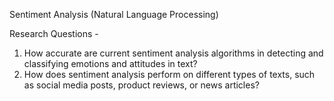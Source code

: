 Sentiment Analysis (Natural Language Processing)

Research Questions -

1. How accurate are current sentiment analysis algorithms in detecting and classifying emotions and attitudes in text?
2. How does sentiment analysis perform on different types of texts, such as social media posts, product reviews, or news articles?



